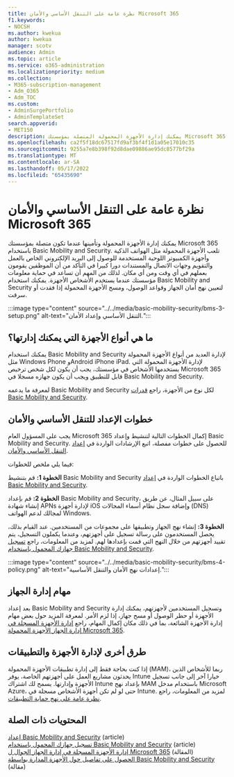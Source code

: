 ```yaml
---
title: نظرة عامة على التنقل الأساسي والأمان Microsoft 365
f1.keywords:
- NOCSH
ms.author: kwekua
author: kwekua
manager: scotv
audience: Admin
ms.topic: article
ms.service: o365-administration
ms.localizationpriority: medium
ms.collection:
- M365-subscription-management
- Adm_O365
- Adm_TOC
ms.custom:
- AdminSurgePortfolio
- AdminTemplateSet
search.appverid:
- MET150
description: يمكنك إدارة الأجهزة المحمولة المتصلة بمؤسستك Microsoft 365 وتأمينها من خلال إعداد Basic Mobility and Security واستخدامها.
ms.openlocfilehash: ca2f5f18dc67517fd9af3bf4f1d1a05e17010c35
ms.sourcegitcommit: 9255a7e8b398f92d8dae09886ae95dc8577bf29a
ms.translationtype: MT
ms.contentlocale: ar-SA
ms.lasthandoff: 05/17/2022
ms.locfileid: "65435690"
---
```

# <a name="overview-of-basic-mobility-and-security-for-microsoft-365"></a>نظرة عامة على التنقل الأساسي والأمان Microsoft 365

يمكنك إدارة الأجهزة المحمولة وتأمينها عندما تكون متصلة بمؤسستك Microsoft 365 باستخدام Basic Mobility and Security. تلعب الأجهزة المحمولة مثل الهواتف الذكية وأجهزة الكمبيوتر اللوحية المستخدمة للوصول إلى البريد الإلكتروني الخاص بالعمل والتقويم وجهات الاتصال والمستندات دورا كبيرا في التأكد من أن الموظفين يقومون بعملهم في أي وقت ومن أي مكان. لذلك من المهم أن تساعد في حماية معلومات مؤسستك عندما يستخدم الأشخاص الأجهزة. يمكنك استخدام Basic Mobility and Security لتعيين نهج أمان الجهاز وقواعد الوصول، ومسح الأجهزة المحمولة إذا فقدت أو سرقت.

:::image type="content" source="../../media/basic-mobility-security/bms-3-setup.png" alt-text="التنقل الأساسي وإعداد الأمان.":::

## <a name="what-types-of-devices-can-you-manage"></a>ما هي أنواع الأجهزة التي يمكنك إدارتها؟

يمكنك استخدام Basic Mobility and Security لإدارة العديد من أنواع الأجهزة المحمولة مثل Windows Phone وAndroid iPhone iPad. لإدارة الأجهزة المحمولة التي يستخدمها الأشخاص في مؤسستك، يجب أن يكون لكل شخص ترخيص Microsoft 365 قابل للتطبيق ويجب أن يكون جهازه مسجلا في Basic Mobility and Security.

لمعرفة ما يدعمه Basic Mobility and Security لكل نوع من الأجهزة، راجع [قدرات Basic Mobility and Security](capabilities.md).

## <a name="setup-steps-for-basic-mobility-and-security"></a>خطوات الإعداد للتنقل الأساسي والأمان

يجب على المسؤول العام Microsoft 365 إكمال الخطوات التالية لتنشيط وإعداد Basic Mobility and Security. للحصول على خطوات مفصلة، اتبع الإرشادات الواردة في [إعداد التنقل الأساسي والأمان](set-up.md). 

فيما يلي ملخص للخطوات:

**الخطوة 1:** قم بتنشيط Basic Mobility and Security باتباع الخطوات الواردة في [إعداد Basic Mobility and Security](set-up.md).

**الخطوة 2:** قم بإعداد Basic Mobility and Security، على سبيل المثال، عن طريق إنشاء شهادة APNs لإدارة أجهزة iOS وإضافة سجل نظام أسماء المجالات (DNS) لمجالك لدعم الهواتف Windows.

**الخطوة 3:** إنشاء نهج الجهاز وتطبيقها على مجموعات من المستخدمين. عند القيام بذلك، يحصل المستخدمون على رسالة تسجيل على أجهزتهم، وعندما يكملون التسجيل، يتم تقييد أجهزتهم من خلال النهج التي قمت بإعدادها لهم. لمزيد من المعلومات، راجع [تسجيل جهازك المحمول باستخدام Basic Mobility and Security](enroll-your-mobile-device.md). 

:::image type="content" source="../../media/basic-mobility-security/bms-4-policy.png" alt-text="إعدادات نهج الأمان والتنقل الأساسية.":::

## <a name="device-management-tasks"></a>مهام إدارة الجهاز

بعد إعداد Basic Mobility and Security وتسجيل المستخدمين لأجهزتهم، يمكنك إدارة الأجهزة أو حظر الوصول أو مسح جهاز، إذا لزم الأمر. لمعرفة المزيد حول بعض مهام إدارة الأجهزة الشائعة، بما في ذلك مكان إكمال المهام، راجع [إدارة الأجهزة المسجلة في إدارة الجهاز الأجهزة المحمولة Microsoft 365](manage-enrolled-devices.md).

## <a name="other-ways-to-manage-devices-and-apps"></a>طرق أخرى لإدارة الأجهزة والتطبيقات

إذا كنت بحاجة فقط إلى إدارة تطبيقات الأجهزة المحمولة (MAM)، ربما للأشخاص الذين يحدثون مشاريع العمل على أجهزتهم الخاصة، يوفر Intune خيارا آخر إلى جانب تسجيل الأجهزة وإدارتها. يسمح لك اشتراك Intune بإعداد نهج MAM باستخدام مدخل Microsoft Azure، حتى لو لم تكن أجهزة الأشخاص مسجلة في Intune. لمزيد من المعلومات، راجع [نظرة عامة على نهج حماية التطبيقات](/mem/intune/apps/app-protection-policy).

## <a name="related-content"></a>المحتويات ذات الصلة

[إعداد Basic Mobility and Security](set-up.md) (article)\
[تسجيل جهازك المحمول باستخدام Basic Mobility and Security](enroll-your-mobile-device.md) (article)\
[إدارة الأجهزة المسجلة في إدارة الجهاز الجوال ل Microsoft 365](manage-enrolled-devices.md) (المقالة)\
[الحصول على تفاصيل حول الأجهزة المدارة بواسطة Basic Mobility and Security](get-details-about-managed-devices.md) (مقالة)